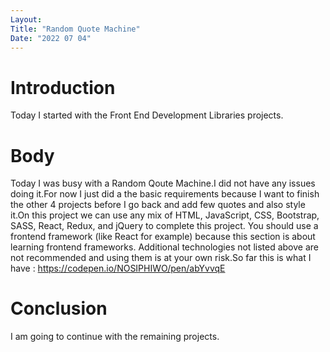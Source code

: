 ```yaml
---
Layout:
Title: "Random Quote Machine"
Date: "2022 07 04"
---
```


# Introduction
Today I started with the Front End Development Libraries projects.

# Body
Today I was busy with a Random Qoute Machine.I did not have any issues doing it.For now I just did a the basic requirements because I want to finish the other 4 projects before I go back and add few quotes and also style it.On this project we can use any mix of HTML, JavaScript, CSS, Bootstrap, SASS, React, Redux, and jQuery to complete this project. You should use a frontend framework (like React for example) because this section is about learning frontend frameworks. Additional technologies not listed above are not recommended and using them is at your own risk.So far this is what I have : https://codepen.io/NOSIPHIWO/pen/abYvvqE

# Conclusion
I am going to continue with the remaining projects.
